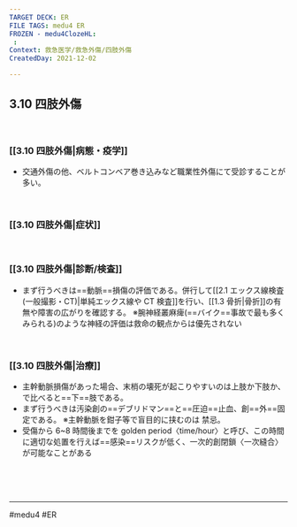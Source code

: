```yaml
---
TARGET DECK: ER
FILE TAGS: medu4 ER
FROZEN - medu4ClozeHL:
 : 
Context: 救急医学/救急外傷/四肢外傷
CreatedDay: 2021-12-02

---
```


## 3.10 四肢外傷

<br>

### [[3.10 四肢外傷|病態・疫学]]
* 交通外傷の他、ベルトコンベア巻き込みなど職業性外傷にて受診することが多い。

<br>

### [[3.10 四肢外傷|症状]]


<br>

### [[3.10 四肢外傷|診断/検査]]
* まず行うべきは==動脈==損傷の評価である。併行して[[2.1 エックス線検査(一般撮影・CT)|単純エックス線や CT 検査]]を行い、[[1.3 骨折|骨折]]の有無や障害の広がりを確認する。
※腕神経叢麻痺(==バイク==事故で最も多くみられる)のような神経の評価は救命の観点からは優先されない
<!--ID: 1640353821079-->




<br>

### [[3.10 四肢外傷|治療]]
* 主幹動脈損傷があった場合、末梢の壊死が起こりやすいのは上肢か下肢か、で比べると==下==肢である。
* まず行うべきは汚染創の==デブリドマン==と==圧迫==止血、創==外==固定である。 
※主幹動脈を鉗子等で盲目的に挟むのは 禁忌。
* 受傷から 6~8 時間後までを golden period〈time/hour〉と呼び、この時間に適切な処置を行えば==感染==リスクが低く、一次的創閉鎖〈一次縫合〉が可能なことがある
<!--ID: 1640353821106-->





<br><br><br>

---
#medu4 #ER 
